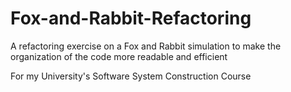# Fox-and-Rabbit-Refactoring

A refactoring exercise on a Fox and Rabbit simulation to make the organization of the code more readable and efficient

For my University's Software System Construction Course
